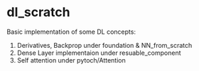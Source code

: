 # dl_scratch

Basic implementation of some DL concepts:

1) Derivatives, Backprop under foundation & NN_from_scratch
2) Dense Layer implementaion under resuable_component
3) Self attention under pytoch/Attention
```
